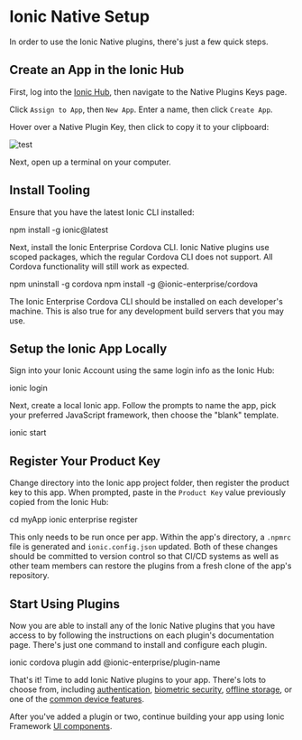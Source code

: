 # Ionic Native Setup

In order to use the Ionic Native plugins, there's just a few quick steps.

## Create an App in the Ionic Hub

First, log into the [Ionic Hub](https://dashboard.ionicframework.com), then navigate to the Native Plugins Keys page. 

Click `Assign to App`, then `New App`. Enter a name, then click `Create App`.

Hover over a Native Plugin Key, then click to copy it to your clipboard:

![test](/docs/assets/img/native/native-setup-keys.png)

Next, open up a terminal on your computer.

## Install Tooling

Ensure that you have the latest Ionic CLI installed:

<command-line>
<command-prompt>npm install -g ionic@latest</command-prompt>
</command-line>

Next, install the Ionic Enterprise Cordova CLI. Ionic Native plugins use scoped
packages, which the regular Cordova CLI does not support. All Cordova 
functionality will still work as expected.

<command-line>
<command-prompt>npm uninstall -g cordova</command-prompt>
<command-prompt>npm install -g @ionic-enterprise/cordova</command-prompt>
</command-line>

The Ionic Enterprise Cordova CLI should be installed on each developer's machine.
This is also true for any development build servers that you may use.

## Setup the Ionic App Locally

Sign into your Ionic Account using the same login info as the Ionic Hub:

<command-line>
<command-prompt>ionic login</command-prompt>
</command-line>

Next, create a local Ionic app. Follow the prompts to name the app, pick your preferred JavaScript framework, then choose the "blank" template.

<command-line>
<command-prompt>ionic start</command-prompt>
</command-line>

## Register Your Product Key

Change directory into the Ionic app project folder, then register the product key to this app. When prompted, paste in the `Product Key` value previously copied from the Ionic Hub:

<command-line>
<command-prompt>cd myApp</command-prompt>
<command-prompt>ionic enterprise register</command-prompt>
</command-line>

This only needs to be run once per app. Within the app's directory, a `.npmrc` file is generated and `ionic.config.json` updated. Both of these changes should be committed to version control so that CI/CD systems as well as other team members can restore the plugins from a fresh clone of the app's repository.

## Start Using Plugins

Now you are able to install any of the Ionic Native plugins that you have access to by following the instructions on each plugin's documentation page.
There's just one command to install and configure each plugin.

<command-line>
<command-prompt>ionic cordova plugin add @ionic-enterprise/plugin-name</command-prompt>
</command-line>

That's it! Time to add Ionic Native plugins to your app. There's lots to choose from, including [authentication](/docs/enterprise/auth-connect), 
[biometric security](/docs/enterprise/identity-vault), [offline storage](/docs/enterprise/offline-storage), or one of the [common device features](/docs/enterprise/camera).

After you've added a plugin or two, continue building your app using Ionic Framework [UI components](/docs/components).